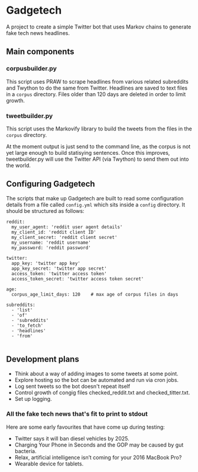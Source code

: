 # Gadgetech 
A project to create a simple Twitter bot that uses Markov chains to generate fake tech news headlines.

## Main components

### corpusbuilder.py
This script uses PRAW to scrape headlines from various related subreddits and Twython to do the same from Twitter. Headlines are saved to text files in a `corpus` directory. Files older than 120 days are deleted in order to limit growth.

### tweetbuilder.py
This script uses the Markovify library to build the tweets from the files in the `corpus` directory.

At the moment output is just send to the command line, as the corpus is not yet large enough to build statisying sentences. Once this improves, tweetbuilder.py will use the Twitter API (via Twython) to send them out into the world.

## Configuring Gadgetech
The scripts that make up Gadgetech are built to read some configuration details from a file called `config.yml` which sits inside a `config` directory. It should be structured as follows:


```
reddit:
  my_user_agent: 'reddit user agent details'
  my_client_id: 'reddit client ID'
  my_client_secret: 'reddit client secret'
  my_username: 'reddit username'
  my_password: 'reddit password'
  
twitter:
  app_key: 'twitter app key'
  app_key_secret: 'twitter app secret'
  access_token: 'twitter access token'
  access_token_secret: 'twitter access token secret'

age:
  corpus_age_limit_days: 120	# max age of corpus files in days

subreddits:
  - 'list'
  - 'of'
  - 'subreddits'
  - 'to_fetch'
  - 'headlines'
  - 'from'
 
```

## Development plans
- Think about a way of adding images to some tweets at some point.
- Explore hosting so the bot can be automated and run via cron jobs.
- Log sent tweets so the bot doesn't repeat itself
- Control growth of congig files checked_reddit.txt and checked_titter.txt.
- Set up logging.

### All the fake tech news that's fit to print to stdout
Here are some early favourites that have come up during testing:

- Twitter says it will ban diesel vehicles by 2025.
- Charging Your Phone in Seconds and the GOP may be caused by gut bacteria.
- Relax, artificial intelligence isn’t coming for your 2016 MacBook Pro?
- Wearable device for tablets.